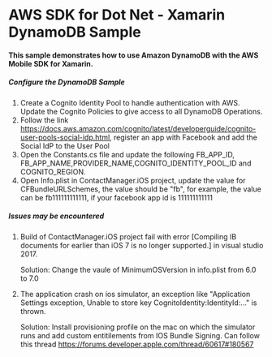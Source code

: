 # AWS SDK for Dot Net - Xamarin DynamoDB Sample

  
#### This sample demonstrates how to use Amazon DynamoDB with the AWS Mobile SDK for Xamarin.


##### Configure the DynamoDB Sample

1. Create a Cognito Identity Pool to handle authentication with AWS. Update the Cognito Policies to give access to all DynamoDB Operations.
2. Follow the link https://docs.aws.amazon.com/cognito/latest/developerguide/cognito-user-pools-social-idp.html,  register an app with Facebook  and add the Social IdP to the User Pool 
3. Open the Constants.cs file and update the following FB_APP_ID, FB_APP_NAME,PROVIDER_NAME,COGNITO_IDENTITY_POOL_ID and COGNITO_REGION.
4. Open Info.plist in ContactManager.iOS project, update the value for CFBundleURLSchemes, the value should be "fb<your facebook app id>", for example, the value can be fb111111111111, if your facebook app id is 111111111111
	
     	
 	

##### Issues may be encountered 
1. Build of ContactManager.iOS project fail with error [Compiling IB documents for earlier than iOS 7 is no longer supported.] in visual studio 2017.


     Solution:  Change the vaule of MinimumOSVersion in info.plist from 6.0 to 7.0
2. The application crash on ios simulator, an exception like "Application Settings exception, Unable to store key CognitoIdentity:IdentityId:..." is thrown. 

    Solution: Install provisioning profile on the mac on which the simulator runs and add custom entitilements from IOS Bundle Signing. Can follow this thread https://forums.developer.apple.com/thread/60617#180567
   
